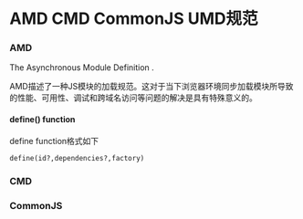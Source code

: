 # AMD CMD CommonJS UMD规范
### AMD 
The Asynchronous Module Definition .

AMD描述了一种JS模块的加载规范。这对于当下浏览器环境同步加载模块所导致的性能、可用性、调试和跨域名访问等问题的解决是具有特殊意义的。

#### define() function 
define function格式如下

```
define(id?,dependencies?,factory)
```
### CMD

### CommonJS

